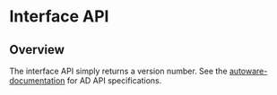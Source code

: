 # Interface API

## Overview

The interface API simply returns a version number. See the [autoware-documentation](https://autowarefoundation.github.io/autoware-documentation/main/design/autoware-interfaces/ad-api/features/interface/) for AD API specifications.
